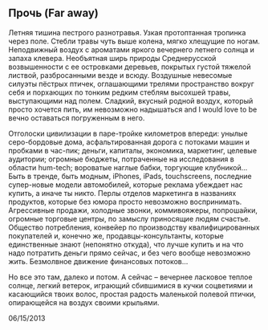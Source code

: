 ## Прочь (Far away)

Летняя тишина пестрого разнотравья. Узкая протоптанная тропинка через поле. Стебли травы чуть выше колена, мягко хлещущие по ногам. Неподвижный воздух с ароматами яркого вечернего летнего солнца и запаха клевера. Необъятная ширь природы Среднерусской возвышенности с ее островками деревьев, покрытых густой тяжелой листвой, разбросанными везде и всюду. Воздушные невесомые силуэты пёстрых птичек, оглашающими трелями пространство вокруг себя и порхающих по тонким редким стеблям высохшей травы, выступающими над полем. Сладкий, вкусный родной воздух, который просто хочется пить, им невозможно надышаться and I would love to be вечно оставаться погруженным в него.

Отголоски цивилизации в паре-тройке километров впереди: унылые серо-бордовые дома, асфальтированная дорога с потоками машин и пробками в час-пик; деньги, капиталы, экономика, маркетинг, целевые аудитории; огромные бюджеты, потраченные на исследования в области hum-tech; вороватые наглые бабки, торгующие клубникой... Быть в тренде, быть модным, iPhones, iPads, touchscreens, последние супер-новые модели автомобилей, которые реклама убеждает нас купить, а иначе ты никто. Перлы отделов маркетинга в названиях продуктов, которые без юмора просто невозможно воспринимать. Агрессивные продажи, холодные звонки, коммивояжеры, попрошайки, огромные торговые центры, по замыслу приносящие людям счастье. Общество потребления, конвейер по производству квалифицированных покупателей и, конечно же, продавцы-консультанты, которые единственные знают (непонятно откуда), что лучше купить и на что надо потратить деньги прямо сейчас, и без чего вообще невозможно жить. Безмолвное движение финансовых потоков...

Но все это там, далеко и потом. А сейчас – вечернее ласковое теплое солнце, легкий ветерок, играющий сбившимися в кучки соцветиями и касающийся твоих волос, простая радость маленькой полевой птички, опирающейся на воздух своими крыльями.

06/15/2013